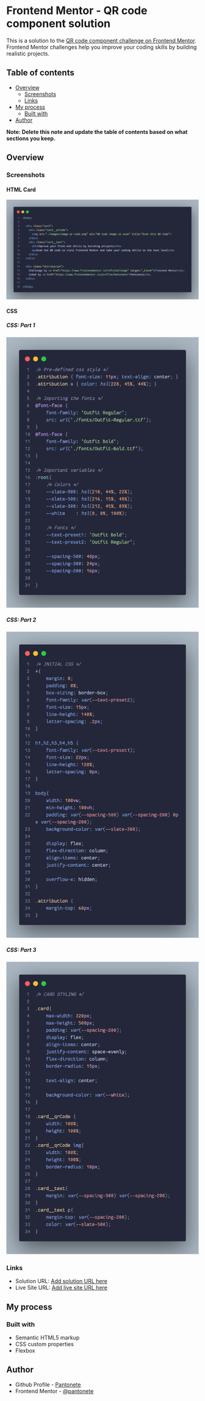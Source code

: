 # Frontend Mentor - QR code component solution

This is a solution to the [QR code component challenge on Frontend Mentor](https://www.frontendmentor.io/challenges/qr-code-component-iux_sIO_H). Frontend Mentor challenges help you improve your coding skills by building realistic projects. 

## Table of contents

- [Overview](#overview)
  - [Screenshots](#screenshot)
  - [Links](#links)
- [My process](#my-process)
  - [Built with](#built-with)
- [Author](#author)

**Note: Delete this note and update the table of contents based on what sections you keep.**

## Overview

### Screenshots

#### HTML Card

![HTML](./screenshots/html.png)

#### CSS

##### CSS: Part 1

![CSS](./screenshots/css1.png)

##### CSS: Part 2

![CSS](./screenshots/css2.png)

##### CSS: Part 3

![CSS](./screenshots/css3.png)

### Links

- Solution URL: [Add solution URL here](https://github.com/Pantonete/frontendMentorChallanges/tree/main/qr-code-component-main)
- Live Site URL: [Add live site URL here](https://pantonete.github.io/frontendMentorChallanges/qr-code-component-main/)

## My process

### Built with

- Semantic HTML5 markup
- CSS custom properties
- Flexbox

## Author

- Github Profile - [Pantonete](https://github.com/Pantonete)
- Frontend Mentor - [@pantonete](https://www.frontendmentor.io/profile/Pantonete)